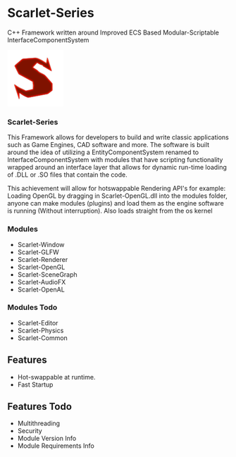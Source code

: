 # Scarlet-Series
C++ Framework written around Improved ECS Based Modular-Scriptable InterfaceComponentSystem

![Scarlet](/Scarlet-Resources/Scarlet.png?raw=true "Scarlet")

### Scarlet-Series
This Framework allows for developers to build and write classic applications such as Game Engines, CAD software and more.
The software is built around the idea of utilizing a EntityComponentSystem renamed to InterfaceComponentSystem
with modules that have scripting functionality wrapped around an interface layer that allows for dynamic run-time loading of
.DLL or .SO files that contain the code.

This achievement will allow for hotswappable Rendering API's for example: Loading OpenGL by dragging in Scarlet-OpenGL.dll into the modules folder,
anyone can make modules (plugins) and load them as the engine software is running (Without interruption). Also loads straight from the os kernel

### Modules
* Scarlet-Window
* Scarlet-GLFW
* Scarlet-Renderer
* Scarlet-OpenGL
* Scarlet-SceneGraph
* Scarlet-AudioFX
* Scarlet-OpenAL

### Modules Todo
* Scarlet-Editor
* Scarlet-Physics
* Scarlet-Common

## Features
* Hot-swappable at runtime.
* Fast Startup

## Features Todo
* Multithreading
* Security
* Module Version Info
* Module Requirements Info
